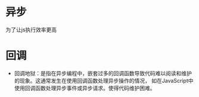 # 异步
为了让js执行效率更高

# 回调
- 回调地狱：是指在异步编程中，嵌套过多的回调函数导致代码难以阅读和维护的现象。这通常发生在使用回调函数处理异步操作的情况，
如在JavaScript中使用回调函数处理异步事件或异步请求。使得代码维护困难。
